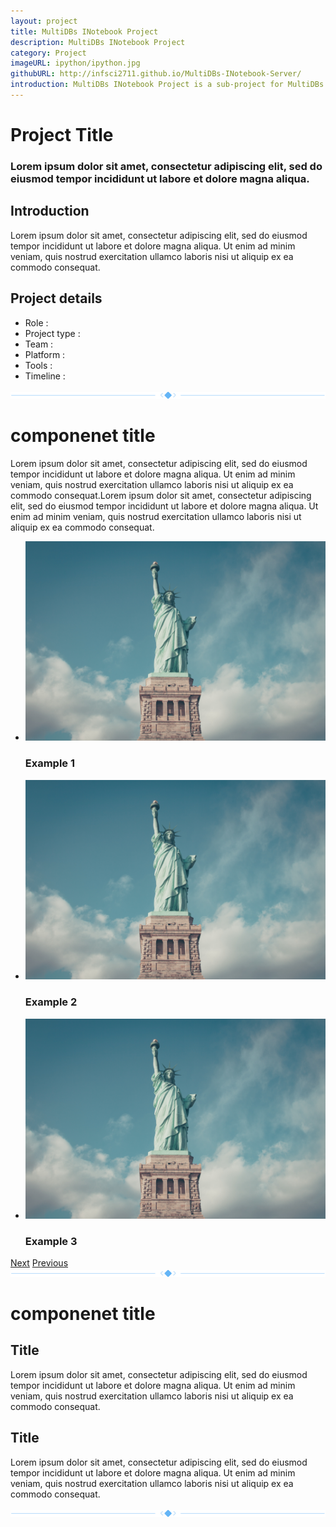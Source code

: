 ```yaml
---
layout: project
title: MultiDBs INotebook Project
description: MultiDBs INotebook Project
category: Project
imageURL: ipython/ipython.jpg
githubURL: http://infsci2711.github.io/MultiDBs-INotebook-Server/
introduction: MultiDBs INotebook Project is a sub-project for MultiDBs project. It aims to utilize iPython(Jupyter) notebook to do data analysis on MultiDBs datasets.
---
```


<div class="row component-1" style="background-image:url(/images/post.jpg);">
	<div class="col-1-3 col-offset-1-6 component-1-content">
		<h1>Project Title</h1>
		<h3>Lorem ipsum dolor sit amet, consectetur adipiscing elit, sed do eiusmod tempor incididunt ut labore et dolore magna aliqua. </h3>
	</div>
	<div class="clean"></div>
</div>
<div class="row component-2">
	<div class="col-5-12 col-offset-1-12 component-2-left">
		<h2>Introduction</h2>
		<p>Lorem ipsum dolor sit amet, consectetur adipiscing elit, sed do eiusmod tempor incididunt ut labore et dolore magna aliqua. Ut enim ad minim veniam, quis nostrud exercitation ullamco laboris nisi ut aliquip ex ea commodo consequat. </p>
	</div>
	<div class="col-1-3 col-offset-1-6 component-2-right">
		<h2>Project details</h2>
		<ul>
			<li>Role : </li>
			<li>Project type : </li>
			<li>Team : </li>
			<li>Platform : </li>
			<li>Tools : </li>
			<li>Timeline : </li>
		</ul>
	</div>
</div>
<div class="row col-1-2 col-offset-1-4 divide">
	<img src="/images/component-line.svg" alt="">
</div>
<div class="clean"></div>
<div class="row component-4">
	<h1>componenet title</h1>
	<div class="col-10-12 col-offset-1-12">
		<p>Lorem ipsum dolor sit amet, consectetur adipiscing elit, sed do eiusmod tempor incididunt ut labore et dolore magna aliqua. Ut enim ad minim veniam, quis nostrud exercitation ullamco laboris nisi ut aliquip ex ea commodo consequat.Lorem ipsum dolor sit amet, consectetur adipiscing elit, sed do eiusmod tempor incididunt ut labore et dolore magna aliqua. Ut enim ad minim veniam, quis nostrud exercitation ullamco laboris nisi ut aliquip ex ea commodo consequat. </p>
	</div>
</div>
<div class="col-1-2 col-offset-1-4 slider">
	<ul id="sb-slider" class="sb-slider">
		<li>
			<img src="/images/project.jpeg" alt="image1"/>
			<div class="sb-description">
				<h3>Example 1</h3>
			</div>
		</li>
		<li>
			<img src="/images/project.jpeg" alt="image1"/>
			<div class="sb-description">
				<h3>Example 2</h3>
			</div>
		</li>
		<li>
			<img src="/images/project.jpeg" alt="image1"/>
			<div class="sb-description">
				<h3>Example 3</h3>
			</div>
		</li>
	</ul>
	<div id="nav-arrows" class="nav-arrows">
		<a href="#">Next</a>
		<a href="#">Previous</a>
	</div>
</div>
<div class="row col-1-2 col-offset-1-4 divide">
	<img src="/images/component-line.svg" alt="">
</div>
<div class="clean"></div>
<div class="row component-3">
	<h1>componenet title</h1>
	<div class="col-1-4 col-offset-1-12 component-3-left">
		<h2>Title</h2>
		<p>Lorem ipsum dolor sit amet, consectetur adipiscing elit, sed do eiusmod tempor incididunt ut labore et dolore magna aliqua. Ut enim ad minim veniam, quis nostrud exercitation ullamco laboris nisi ut aliquip ex ea commodo consequat. </p>
	</div>
	<div class="col-7-12 col-offset-1-12 component-3-right" style="background-image:url(/images/project/project.jpeg)">
	</div>
</div>
<div class="row component-3">
	<div class="col-7-12 component-3-right" style="background-image:url(/images/project/project.jpeg)">
	</div>
	<div class="col-1-4 col-offset-1-12 component-3-left">
		<h2>Title</h2>
		<p>Lorem ipsum dolor sit amet, consectetur adipiscing elit, sed do eiusmod tempor incididunt ut labore et dolore magna aliqua. Ut enim ad minim veniam, quis nostrud exercitation ullamco laboris nisi ut aliquip ex ea commodo consequat. </p>
	</div>
</div>
<div class="row col-1-2 col-offset-1-4 divide">
	<img src="/images/component-line.svg" alt="">
</div>